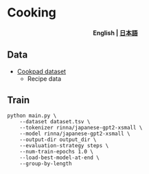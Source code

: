 # Cooking

<h4 align="center">
    <p>
        <b>English</b> | 
        <a href='https://github.com/Natu-ja/cook/blob/main/README_ja.md'>日本語</a>
    </p>
</h4>

## Data
- [Cookpad dataset](https://www.nii.ac.jp/dsc/idr/cookpad/)
    - Recipe data

## Train

```
python main.py \
    --dataset dataset.tsv \
    --tokenizer rinna/japanese-gpt2-xsmall \
    --model rinna/japanese-gpt2-xsmall \
    --output-dir output_dir \
    --evaluation-strategy steps \
    --num-train-epochs 1.0 \
    --load-best-model-at-end \
    --group-by-length
```